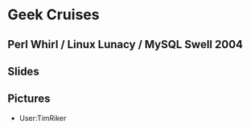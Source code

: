 # Geek Cruises
## Perl Whirl / Linux Lunacy / MySQL Swell 2004
## Slides
## Pictures
* User:TimRiker
